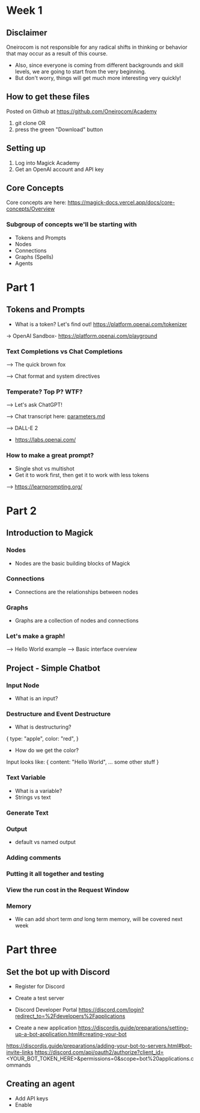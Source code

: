 # Week 1

## Disclaimer
Oneirocom is not responsible for any radical shifts in thinking or behavior that may occur as a result of this course.
- Also, since everyone is coming from different backgrounds and skill levels, we are going to start from the very beginning.
- But don't worry, things will get much more interesting very quickly!

## How to get these files

Posted on Github at https://github.com/Oneirocom/Academy

1. git clone OR
2. press the green "Download" button

## Setting up

1. Log into Magick Academy
2. Get an OpenAI account and API key

## Core Concepts

Core concepts are here: https://magick-docs.vercel.app/docs/core-concepts/Overview

### Subgroup of concepts we'll be starting with

- Tokens and Prompts
- Nodes
- Connections
- Graphs (Spells)
- Agents

# Part 1

## Tokens and Prompts

- What is a token? Let's find out!
https://platform.openai.com/tokenizer

-> OpenAI Sandbox- https://platform.openai.com/playground

### Text Completions vs Chat Completions
--> The quick brown fox

--> Chat format and system directives

### Temperate? Top P? WTF?

--> Let's ask ChatGPT!

--> Chat transcript here: [parameters.md](./parameters.md)

--> DALL-E 2
- https://labs.openai.com/

### How to make a great prompt?

 - Single shot vs multishot
 - Get it to work first, then get it to work with less tokens

 --> https://learnprompting.org/

# Part 2
## Introduction to Magick

### Nodes

- Nodes are the basic building blocks of Magick

### Connections

- Connections are the relationships between nodes

### Graphs

- Graphs are a collection of nodes and connections

### Let's make a graph!
--> Hello World example
--> Basic interface overview

## Project - Simple Chatbot

### Input Node
- What is an input?

### Destructure and Event Destructure
- What is destructuring?

{
    type: "apple",
    color: "red",
}

- How do we get the color?

Input looks like:
{
    content: "Hello World",
    ... some other stuff
}

### Text Variable
- What is a variable?
- Strings vs text

### Generate Text

### Output
 - default vs named output

### Adding comments

### Putting it all together and testing

### View the run cost in the Request Window

### Memory
 - We can add short term *and* long term memory, will be covered next week

# Part three

## Set the bot up with Discord

- Register for Discord

- Create a test server

- Discord Developer Portal
https://discord.com/login?redirect_to=%2Fdevelopers%2Fapplications

- Create a new application
https://discordjs.guide/preparations/setting-up-a-bot-application.html#creating-your-bot

https://discordjs.guide/preparations/adding-your-bot-to-servers.html#bot-invite-links
https://discord.com/api/oauth2/authorize?client_id=<YOUR_BOT_TOKEN_HERE>&permissions=0&scope=bot%20applications.commands

## Creating an agent

- Add API keys
- Enable
